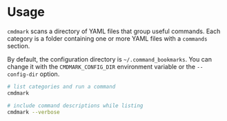 # Usage

`cmdmark` scans a directory of YAML files that group useful commands. Each
category is a folder containing one or more YAML files with a `commands`
section.

By default, the configuration directory is `~/.command_bookmarks`. You can
change it with the `CMDMARK_CONFIG_DIR` environment variable or the
`--config-dir` option.

```bash
# list categories and run a command
cmdmark

# include command descriptions while listing
cmdmark --verbose
```
